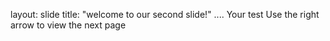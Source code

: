 layout: slide
title: "welcome to our second slide!"
....
 Your test
Use the right arrow to view the next page
